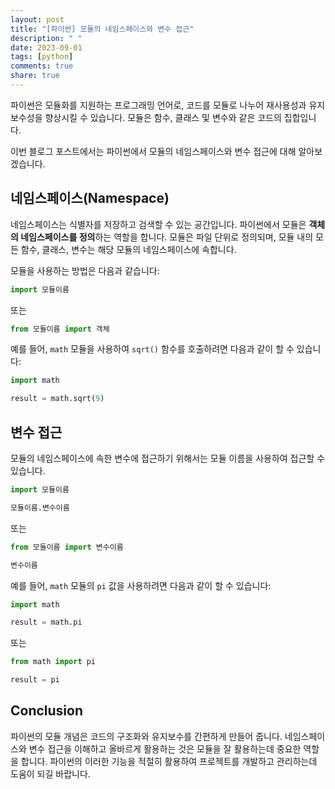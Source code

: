 ```yaml
---
layout: post
title: "[파이썬] 모듈의 네임스페이스와 변수 접근"
description: " "
date: 2023-09-01
tags: [python]
comments: true
share: true
---
```


파이썬은 모듈화를 지원하는 프로그래밍 언어로, 코드를 모듈로 나누어 재사용성과 유지보수성을 향상시킬 수 있습니다. 모듈은 함수, 클래스 및 변수와 같은 코드의 집합입니다. 

이번 블로그 포스트에서는 파이썬에서 모듈의 네임스페이스와 변수 접근에 대해 알아보겠습니다. 

## 네임스페이스(Namespace)

네임스페이스는 식별자를 저장하고 검색할 수 있는 공간입니다. 파이썬에서 모듈은 **객체의 네임스페이스를 정의**하는 역할을 합니다. 모듈은 파일 단위로 정의되며, 모듈 내의 모든 함수, 클래스, 변수는 해당 모듈의 네임스페이스에 속합니다.

모듈을 사용하는 방법은 다음과 같습니다:

```python
import 모듈이름
```

또는

```python
from 모듈이름 import 객체
```

예를 들어, `math` 모듈을 사용하여 `sqrt()` 함수를 호출하려면 다음과 같이 할 수 있습니다:

```python
import math

result = math.sqrt(9)
```

## 변수 접근

모듈의 네임스페이스에 속한 변수에 접근하기 위해서는 모듈 이름을 사용하여 접근할 수 있습니다. 

```python
import 모듈이름

모듈이름.변수이름
```

또는

```python
from 모듈이름 import 변수이름

변수이름
```

예를 들어, `math` 모듈의 `pi` 값을 사용하려면 다음과 같이 할 수 있습니다:

```python
import math

result = math.pi
```

또는

```python
from math import pi

result = pi
```

## Conclusion

파이썬의 모듈 개념은 코드의 구조화와 유지보수를 간편하게 만들어 줍니다. 네임스페이스와 변수 접근을 이해하고 올바르게 활용하는 것은 모듈을 잘 활용하는데 중요한 역할을 합니다. 파이썬의 이러한 기능을 적절히 활용하여 프로젝트를 개발하고 관리하는데 도움이 되길 바랍니다.